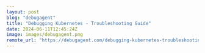 ```yaml
---
layout: post
blog: "debugagent"
title: "Debugging Kubernetes - Troubleshooting Guide"
date: 2024-06-11T12:45:24Z
image: images/debugagent.png
remote_url: "https://debugagent.com/debugging-kubernetes-troubleshooting-guide"
---
```

